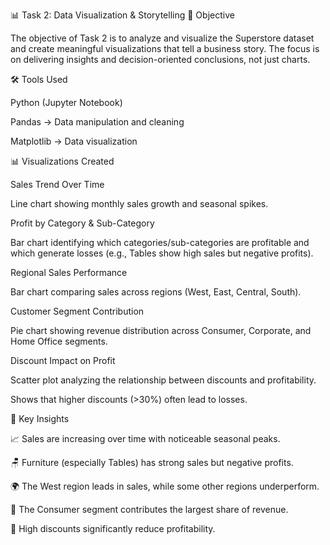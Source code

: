 📊 Task 2: Data Visualization & Storytelling
🎯 Objective

The objective of Task 2 is to analyze and visualize the Superstore dataset and create meaningful visualizations that tell a business story.
The focus is on delivering insights and decision-oriented conclusions, not just charts.

🛠️ Tools Used

Python (Jupyter Notebook)

Pandas → Data manipulation and cleaning

Matplotlib → Data visualization

📊 Visualizations Created

Sales Trend Over Time

Line chart showing monthly sales growth and seasonal spikes.

Profit by Category & Sub-Category

Bar chart identifying which categories/sub-categories are profitable and which generate losses (e.g., Tables show high sales but negative profits).

Regional Sales Performance

Bar chart comparing sales across regions (West, East, Central, South).

Customer Segment Contribution

Pie chart showing revenue distribution across Consumer, Corporate, and Home Office segments.

Discount Impact on Profit

Scatter plot analyzing the relationship between discounts and profitability.

Shows that higher discounts (>30%) often lead to losses.

🔑 Key Insights

📈 Sales are increasing over time with noticeable seasonal peaks.

🪑 Furniture (especially Tables) has strong sales but negative profits.

🌍 The West region leads in sales, while some other regions underperform.

👥 The Consumer segment contributes the largest share of revenue.

💸 High discounts significantly reduce profitability.
